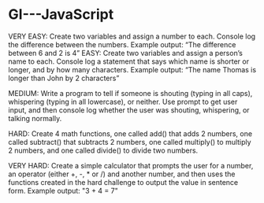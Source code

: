 # GI---JavaScript
VERY EASY: Create two variables and assign a number to each. Console log the difference between the numbers. Example output: “The difference between 6 and 2 is 4”
EASY: Create two variables and assign a person’s name to each. Console log a statement that says which name is shorter or longer, and by how many characters.                                                       Example output: “The name Thomas is longer than John by 2 characters”

MEDIUM: Write a program to tell if someone is shouting (typing in all caps), whispering (typing in all lowercase), or neither. Use prompt to get user input, and then console log whether the user was shouting, whispering, or talking normally.

HARD: Create 4 math functions, one called add() that adds 2 numbers, one called subtract() that subtracts 2 numbers, one called multiply() to multiply 2 numbers, and one called divide() to divide two numbers.

VERY HARD: Create a simple calculator that prompts the user for a number, an operator (either +, -, * or /) and another number, and then uses the functions created in the hard challenge to output the value in sentence form. Example output: "3 + 4 = 7"
